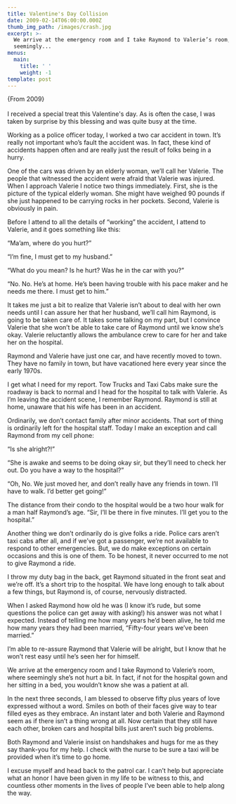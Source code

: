 ```yaml
---
title: Valentine's Day Collision
date: 2009-02-14T06:00:00.000Z
thumb_img_path: /images/crash.jpg
excerpt: >-
  We arrive at the emergency room and I take Raymond to Valerie’s room, where
  seemingly... 
menus:
  main:
    title: ' '
    weight: -1
template: post
---
```

{From 2009}\
\
I received a special treat this Valentine's day. As is often the case, I was taken by surprise by this blessing and was quite busy at the time.

Working as a police officer today, I worked a two car accident in town. It’s really not important who’s fault the accident was. In fact, these kind of accidents happen often and are really just the result of folks being in a hurry.

One of the cars was driven by an elderly woman, we’ll call her Valerie. The people that witnessed the accident were afraid that Valerie was injured. When I approach Valerie I notice two things immediately. First, she is the picture of the typical elderly woman. She might have weighed 90 pounds if she just happened to be carrying rocks in her pockets. Second, Valerie is obviously in pain.

Before I attend to all the details of “working” the accident, I attend to Valerie, and it goes something like this:

“Ma’am, where do you hurt?”

“I’m fine, I must get to my husband.”

“What do you mean? Is he hurt? Was he in the car with you?”

“No. No. He’s at home. He’s been having trouble with his pace maker and he needs me there. I must get to him.”

It takes me just a bit to realize that Valerie isn’t about to deal with her own needs until I can assure her that her husband, we’ll call him Raymond, is going to be taken care of. It takes some talking on my part, but I convince Valerie that she won’t be able to take care of Raymond until we know she’s okay. Valerie reluctantly allows the ambulance crew to care for her and take her on the hospital.

Raymond and Valerie have just one car, and have recently moved to town. They have no family in town, but have vacationed here every year since the early 1970s.

I get what I need for my report. Tow Trucks and Taxi Cabs make sure the roadway is back to normal and I head for the hospital to talk with Valerie. As I’m leaving the accident scene, I remember Raymond. Raymond is still at home, unaware that his wife has been in an accident.

Ordinarily, we don’t contact family after minor accidents. That sort of thing is ordinarily left for the hospital staff. Today I make an exception and call Raymond from my cell phone:

“Is she alright?!”

“She is awake and seems to be doing okay sir, but they’ll need to check her out. Do you have a way to the hospital?”

“Oh, No. We just moved her, and don’t really have any friends in town. I’ll have to walk. I’d better get going!”

The distance from their condo to the hospital would be a two hour walk for a man half Raymond’s age. “Sir, I’ll be there in five minutes. I’ll get you to the hospital.”

Another thing we don’t ordinarily do is give folks a ride. Police cars aren’t taxi cabs after all, and if we’ve got a passenger, we’re not available to respond to other emergencies. But, we do make exceptions on certain occasions and this is one of them. To be honest, it never occurred to me not to give Raymond a ride.

I throw my duty bag in the back, get Raymond situated in the front seat and we’re off. It’s a short trip to the hospital. We have long enough to talk about a few things, but Raymond is, of course, nervously distracted.

When I asked Raymond how old he was (I know it’s rude, but some questions the police can get away with asking!) his answer was not what I expected. Instead of telling me how many years he’d been alive, he told me how many years they had been married, “Fifty-four years we’ve been married.”

I’m able to re-assure Raymond that Valerie will be alright, but I know that he won’t rest easy until he’s seen her for himself.

We arrive at the emergency room and I take Raymond to Valerie’s room, where seemingly she’s not hurt a bit. In fact, if not for the hospital gown and her sitting in a bed, you wouldn’t know she was a patient at all.

In the next three seconds, I am blessed to observe fifty plus years of love expressed without a word. Smiles on both of their faces give way to tear filled eyes as they embrace. An instant later and both Valerie and Raymond seem as if there isn’t a thing wrong at all. Now certain that they still have each other, broken cars and hospital bills just aren’t such big problems.

Both Raymond and Valerie insist on handshakes and hugs for me as they say thank-you for my help. I check with the nurse to be sure a taxi will be provided when it’s time to go home.

I excuse myself and head back to the patrol car. I can’t help but appreciate what an honor I have been given in my life to be witness to this, and countless other moments in the lives of people I’ve been able to help along the way.
